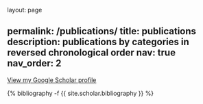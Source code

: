 layout: page

permalink: /publications/
title: publications
description: publications by categories in reversed chronological order
nav: true
nav_order: 2
---
<!-- _pages/publications.md -->
<p><a href="https://scholar.google.co.kr/citations?hl=en&user=Cg_LS4wAAAAJ" target="_blank" rel="noopener">View my Google Scholar profile</a></p>

<div class="publications">

{% bibliography -f {{ site.scholar.bibliography }} %}

</div>
